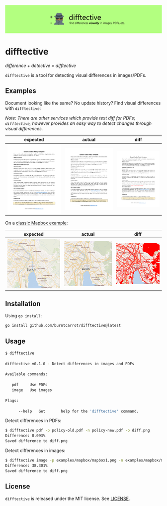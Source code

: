 <div align="center">
    <img src = "static/difftective.png">
</div>

# difftective

_difference + detective = difftective_

`difftective` is a tool for detecting visual differences in images/PDFs.

## Examples

Document looking like the same? No update history? Find visual differences with `difftective`:

_Note: There are other services which provide text diff for PDFs; `difftective`, however provides an easy way to detect changes through visual differences._

| expected | actual | diff |
| --- | --- | --- |
| ![Old Document](examples/policy/test-policy-old.png) | ![New Document](examples/policy/test-policy-new.png) | ![Diff Document](examples/policy/diff.png) |

On a [classic Mapbox example](https://github.com/mapbox/pixelmatch):

| expected | actual | diff |
| --- | --- | --- |
| ![Old Map](examples/mapbox/mapbox1.png) | ![New Map](examples/mapbox/mapbox2.png) | ![Map Difference](examples/mapbox/diff.png) |

## Installation

Using `go install`:

```sh
go install github.com/burntcarrot/difftective@latest
```

## Usage

```sh
$ difftective

difftective v0.1.0 - Detect differences in images and PDFs

Available commands:

   pdf     Use PDFs
   image   Use images

Flags:

      --help   Get       help for the 'difftective' command.
```

Detect differences in PDFs:

```sh
$ difftective pdf -p policy-old.pdf -n policy-new.pdf -o diff.png
Difference: 0.093%
Saved difference to diff.png
```

Detect differences in images:

```sh
$ difftective image -p examples/mapbox/mapbox1.png -n examples/mapbox/mapbox2.png -o diff.png
Difference: 38.301%
Saved difference to diff.png
```

## License

`difftective` is released under the MIT license. See [LICENSE](./LICENSE).

